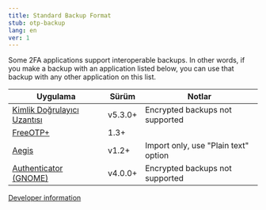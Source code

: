 ```yaml
---
title: Standard Backup Format
stub: otp-backup
lang: en
ver: 1
---
```


Some 2FA applications support interoperable backups. In other words, if you make a backup with an application listed below, you can use that backup with any other application on this list.

| Uygulama                                                                                 | Sürüm   | Notlar                               |
| ---------------------------------------------------------------------------------------- | ------- | ------------------------------------ |
| [Kimlik Doğrulayıcı Uzantısı](https://authenticator.cc)                                  | v5.3.0+ | Encrypted backups not supported      |
| [FreeOTP+](https://github.com/helloworld1/FreeOTPPlus)                                   | 1.3+    |                                      |
| [Aegis](https://getaegis.app/)                                                           | v1.2+   | Import only, use "Plain text" option |
| [Authenticator (GNOME)](https://flathub.org/apps/details/com.belmoussaoui.Authenticator) | v4.0.0+ | Encrypted backups not supported      | {: .table .table-striped} 

[Developer information](otp-backup-developer)